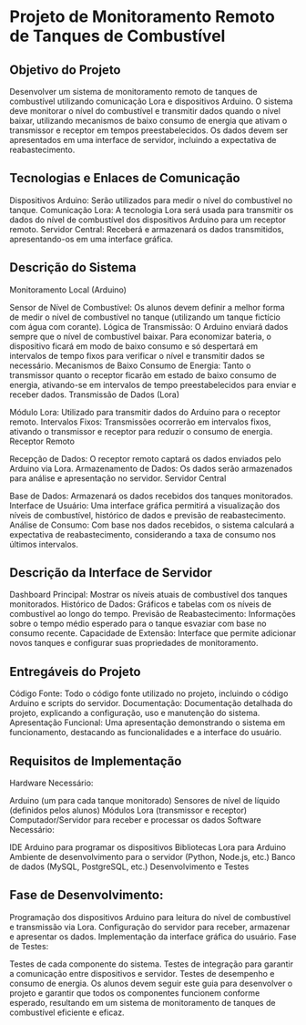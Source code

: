 # Projeto de Monitoramento Remoto de Tanques de Combustível
## Objetivo do Projeto
Desenvolver um sistema de monitoramento remoto de tanques de combustível utilizando comunicação Lora e dispositivos Arduino. O sistema deve monitorar o nível do combustível e transmitir dados quando o nível baixar, utilizando mecanismos de baixo consumo de energia que ativam o transmissor e receptor em tempos preestabelecidos. Os dados devem ser apresentados em uma interface de servidor, incluindo a expectativa de reabastecimento.

## Tecnologias e Enlaces de Comunicação
Dispositivos Arduino: Serão utilizados para medir o nível do combustível no tanque.
Comunicação Lora: A tecnologia Lora será usada para transmitir os dados do nível de combustível dos dispositivos Arduino para um receptor remoto.
Servidor Central: Receberá e armazenará os dados transmitidos, apresentando-os em uma interface gráfica.
## Descrição do Sistema
Monitoramento Local (Arduino)

Sensor de Nível de Combustível: Os alunos devem definir a melhor forma de medir o nível de combustível no tanque (utilizando um tanque fictício com água com corante).
Lógica de Transmissão: O Arduino enviará dados sempre que o nível de combustível baixar. Para economizar bateria, o dispositivo ficará em modo de baixo consumo e só despertará em intervalos de tempo fixos para verificar o nível e transmitir dados se necessário.
Mecanismos de Baixo Consumo de Energia: Tanto o transmissor quanto o receptor ficarão em estado de baixo consumo de energia, ativando-se em intervalos de tempo preestabelecidos para enviar e receber dados.
Transmissão de Dados (Lora)

Módulo Lora: Utilizado para transmitir dados do Arduino para o receptor remoto.
Intervalos Fixos: Transmissões ocorrerão em intervalos fixos, ativando o transmissor e receptor para reduzir o consumo de energia.
Receptor Remoto

Recepção de Dados: O receptor remoto captará os dados enviados pelo Arduino via Lora.
Armazenamento de Dados: Os dados serão armazenados para análise e apresentação no servidor.
Servidor Central

Base de Dados: Armazenará os dados recebidos dos tanques monitorados.
Interface de Usuário: Uma interface gráfica permitirá a visualização dos níveis de combustível, histórico de dados e previsão de reabastecimento.
Análise de Consumo: Com base nos dados recebidos, o sistema calculará a expectativa de reabastecimento, considerando a taxa de consumo nos últimos intervalos.
## Descrição da Interface de Servidor
Dashboard Principal: Mostrar os níveis atuais de combustível dos tanques monitorados.
Histórico de Dados: Gráficos e tabelas com os níveis de combustível ao longo do tempo.
Previsão de Reabastecimento: Informações sobre o tempo médio esperado para o tanque esvaziar com base no consumo recente.
Capacidade de Extensão: Interface que permite adicionar novos tanques e configurar suas propriedades de monitoramento.
## Entregáveis do Projeto
Código Fonte: Todo o código fonte utilizado no projeto, incluindo o código Arduino e scripts do servidor.
Documentação: Documentação detalhada do projeto, explicando a configuração, uso e manutenção do sistema.
Apresentação Funcional: Uma apresentação demonstrando o sistema em funcionamento, destacando as funcionalidades e a interface do usuário.
## Requisitos de Implementação
Hardware Necessário:

Arduino (um para cada tanque monitorado)
Sensores de nível de líquido (definidos pelos alunos)
Módulos Lora (transmissor e receptor)
Computador/Servidor para receber e processar os dados
Software Necessário:

IDE Arduino para programar os dispositivos
Bibliotecas Lora para Arduino
Ambiente de desenvolvimento para o servidor (Python, Node.js, etc.)
Banco de dados (MySQL, PostgreSQL, etc.)
Desenvolvimento e Testes
## Fase de Desenvolvimento:

Programação dos dispositivos Arduino para leitura do nível de combustível e transmissão via Lora.
Configuração do servidor para receber, armazenar e apresentar os dados.
Implementação da interface gráfica do usuário.
Fase de Testes:

Testes de cada componente do sistema.
Testes de integração para garantir a comunicação entre dispositivos e servidor.
Testes de desempenho e consumo de energia.
Os alunos devem seguir este guia para desenvolver o projeto e garantir que todos os componentes funcionem conforme esperado, resultando em um sistema de monitoramento de tanques de combustível eficiente e eficaz.

